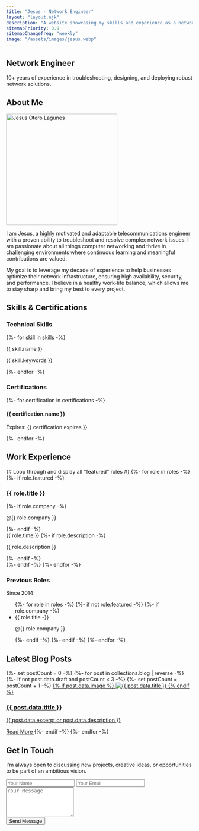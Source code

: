 ```yaml
---
title: "Jesus - Network Engineer"
layout: "layout.njk"
description: "A website showcasing my skills and experience as a network engineer"
sitemapPriority: 0.9
sitemapChangefreq: "weekly"
image: "/assets/images/jesus.webp"
---
```

<!-- Hero Section -->
<section id="hero" class="text-center py-20">
    <h1 class="text-4xl md:text-6xl font-bold text-white mb-4">Network Engineer</h1>
    <p id="typewriter" style="font-family: 'Red Hat Mono', monospace;" class="text-lg md:text-2xl text-blue-400 font-medium mb-8 h-8"></p>
    <p class="text-lg md:text-xl text-gray-400 max-w-3xl mx-auto mb-8">10+ years of experience in troubleshooting, designing, and deploying robust network solutions.</p>
</section>
<!-- About Me Section -->
<section id="about" class="py-16">
    <h2 class="text-3xl font-bold text-center section-title">About Me</h2>
    <div class="flex flex-col md:flex-row items-center gap-12">
        <div class="md:w-1/3 text-center">
            <img src="{{ image }}" width="300" height="300" alt="Jesus Otero Lagunes" class="rounded-full mx-auto shadow-2xl border-4 border-gray-700" fetchpriority=high>
        </div>
        <div class="md:w-2/3">
            <p class="text-lg text-gray-400 mb-4">
                I am Jesus, a highly motivated and adaptable telecommunications engineer with a proven ability to troubleshoot and resolve complex network issues. I am passionate about all things computer networking and thrive in challenging environments where continuous learning and meaningful contributions are valued.
            </p>
            <p class="text-lg text-gray-400">
                My goal is to leverage my decade of experience to help businesses optimize their network infrastructure, ensuring high availability, security, and performance. I believe in a healthy work-life balance, which allows me to stay sharp and bring my best to every project.
            </p>
        </div>
    </div>
</section>

<!-- Services Section -->
<!--
<section id="services" class="py-16">
    <h2 class="text-3xl font-bold text-center section-title">Consultation Services</h2>
    <div class="grid md:grid-cols-2 lg:grid-cols-3 gap-8">
        {%- for service in services -%}
        <div class="card">
            <div class="flex md:flex-row items-center mb-2">
                <i class="fa-solid {{ service.icon }} icon"></i>
                <h3 class="text-xl font-bold text-white">{{ service.name }}</h3>
            </div>
            <p class="text-gray-400">{{ service.description }}</p>
        </div>
        {%- endfor -%}
    </div>
</section>
-->

<!-- Skills & Certifications Section -->
<section id="skills" class="py-16">
    <h2 class="text-3xl font-bold text-center section-title">Skills & Certifications</h2>
    <div class="grid md:grid-cols-2 gap-12">
        <!-- Skills -->
        <div>
            <h3 class="text-2xl font-bold mb-6 text-center text-white">Technical Skills</h3>
            <div class="card">
                {%- for skill in skills -%}
                <p class="text-lg font-semibold mb-1 text-blue-400">{{ skill.name }}</p>
                <p class="text-gray-400 mb-5">{{ skill.keywords }}</p>
                {%- endfor -%}
            </div>
        </div>
        <!-- Certifications -->
        <div>
            <h3 class="text-2xl font-bold mb-6 text-center text-white">Certifications</h3>
            <div class="card space-y-4">
                {%- for certification in certifications -%}
                <div class="flex items-center">
                    <i class="fa-solid fa-certificate icon mr-5 text-yellow-400" aria-hidden="true"></i>
                    <div>
                        <h4 class="font-bold text-white">{{ certification.name }}</h4>
                        <p class="text-gray-400">Expires: {{ certification.expires }}</p>
                    </div>
                </div>
                {%- endfor -%}
            </div>
        </div>
    </div>
</section>
<!-- Work Experience Section -->
<section id="experience" class="py-16">
    <h2 class="text-3xl font-bold text-center section-title">Work Experience</h2>
    <div class="relative border-l-2 border-gray-700 ml-4">
        {# Loop through and display all "featured" roles #}
        {%- for role in roles -%}
        {%- if role.featured -%}
        <div class="mb-10 mx-4">
            <span class="absolute flex items-center justify-center w-8 h-8 bg-blue-500 rounded-full -left-4 ring-8 ring-gray-900">
            <i class="fa-solid fa-briefcase text-white" aria-hidden="true"></i>
            </span>
            <div class="card">
                <div class="flex flex-col sm:flex-row sm:items-baseline sm:gap-x-2 mb-2">
                    <h3 class="text-lg font-semibold text-white">
                        {{ role.title }}
                    </h3>
                    {%- if role.company -%}
                    <p class="text-lg font-medium text-blue-400">
                        <span class="mr-2 hidden sm:inline text-gray-400">@</span>{{ role.company }}
                    </p>
                    {%- endif -%}
                </div>
                <time class="block mb-2 text-sm text-gray-200">{{ role.time }}</time>
                {%- if role.description -%}
                <p class="mb-4 text-base font-normal text-gray-400">{{ role.description }}</p>
                {%- endif -%}
            </div>
        </div>
        {%- endif -%}
        {%- endfor -%}
        <div class="mx-4">
            <span class="absolute flex items-center justify-center w-8 h-8 bg-blue-500 rounded-full -left-4 ring-8 ring-gray-900">
            <i class="fa-solid fa-briefcase text-white" aria-hidden="true"></i>
            </span>
            <div class="card">
                <h3 class="text-lg font-semibold text-white mb-2">Previous Roles</h3>
                <time class="block mb-2 text-sm font-normal leading-none text-gray-200">Since 2014</time>
                <ul class="list-disc list-outside pl-4 text-base font-normal text-gray-400">
                    {%- for role in roles -%}
                    {%- if not role.featured -%}
                    {%- if role.company -%}
                    <li class="mb-2">
                        {{ role.title -}}
                        <p class="block sm:inline-block sm:ml-2 font-medium text-blue-400">
                            <span class="mr-2 hidden sm:inline text-gray-400">@</span>{{ role.company }}
                        </p>
                    </li>
                    {%- endif -%}
                    {%- endif -%}
                    {%- endfor -%}
                </ul>
            </div>
        </div>
    </div>
</section>
<!-- Blog Posts Section -->
<section id="blog" class="py-16">
    <h2 class="text-3xl font-bold text-center section-title">Latest Blog Posts</h2>
    <div class="grid md:grid-cols-2 lg:grid-cols-3 gap-8">
        {%- set postCount = 0 -%}
        {%- for post in collections.blog | reverse -%}
            {%- if not post.data.draft and postCount < 3 -%}
                {%- set postCount = postCount + 1 -%}
                <a href="{{ post.url }}" class="card flex flex-col group">
                    {% if post.data.image %}
                    <img src="{{ post.data.image }}" alt="{{ post.data.title }}" class="rounded-t-lg mb-4 object-cover h-48 w-full">
                    {% endif %}
                    <h3 class="text-xl font-bold text-white mb-2 transition-colors group-hover:text-blue-400">{{ post.data.title }}</h3>
                    <p class="text-gray-400 text-sm mb-4">{{ post.data.excerpt or post.data.description }}</p>
                    <span class="text-blue-400 group-hover:text-blue-500 font-medium flex items-center mt-auto transition-colors">
                        Read More <i class="fa-solid fa-arrow-right ml-2"></i>
                    </span>
                </a>
            {%- endif -%}
        {%- endfor -%}
    </div>
</section>
<!-- Contact Section -->
<section id="contact" class="py-16">
    <div class="glass-card max-w-3xl mx-auto p-8 md:p-12 rounded-lg">
        <h2 class="text-3xl font-bold text-center section-title">Get In Touch</h2>
        <p class="text-center text-gray-400 mb-8">I'm always open to discussing new projects, creative ideas, or opportunities to be part of an ambitious vision.</p>
        <form action="https://formspree.io/f/mnnzgdak" method="POST">
            <div class="grid grid-cols-1 md:grid-cols-2 gap-6 mb-6">
                <input type="text" name="name" autocomplete="name" placeholder="Your Name" required class="w-full p-3 rounded bg-gray-900 border border-gray-600 focus:outline-none focus:ring-2 focus:ring-blue-500">
                <input type="email" name="email" autocomplete="email" placeholder="Your Email" required class="w-full p-3 rounded bg-gray-900 border border-gray-600 focus:outline-none focus:ring-2 focus:ring-blue-500">
            </div>
            <textarea name="message" placeholder="Your Message" rows="5" required class="w-full p-3 rounded bg-gray-900 border border-gray-600 focus:outline-none focus:ring-2 focus:ring-blue-500 mb-6"></textarea>
            <div class="text-center">
                <button type="submit" class="btn">Send Message</button>
            </div>
        </form>
    </div>
</section>
